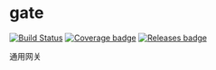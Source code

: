 # gate

[![Build Status](https://travis-ci.org/netc0/gate.svg?branch=master)](https://travis-ci.org/netc0/gate)
[![Coverage badge](https://codecov.io/github/netc0/gate/coverage.svg?branch=master)](https://codecov.io/github/netc0/gate?branch=master)
[![Releases badge](https://img.shields.io/github/downloads/netc0/gate/total.svg)](https://github.com/netc0/gate/releases/)

通用网关


